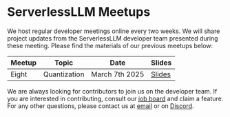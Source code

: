 # ServerlessLLM Meetups
We host regular developer meetings online every two weeks. We will share project updates from the ServerlessLLM developer team presented during these meeting. Please find the materials of our previous meetups below:

Meetup  | Topic        | Date           | Slides
--------|--------------|----------------|--------
Eight   | Quantization | March 7th 2025 | [Slides](https://docs.google.com/presentation/d/1uSbP-LzGbbvPsemIAE6jCFsggYm_ATxQguCHDmdwoXE/edit?usp=sharing)


We are always looking for contributors to join us on the developer team. If you are interested in contributing, consult our [job board](https://github.com/orgs/ServerlessLLM/projects/2) and claim a feature. For any other questions, please contact us at [email]() or on [Discord](https://discord.gg/AEF8Gduvm8).
